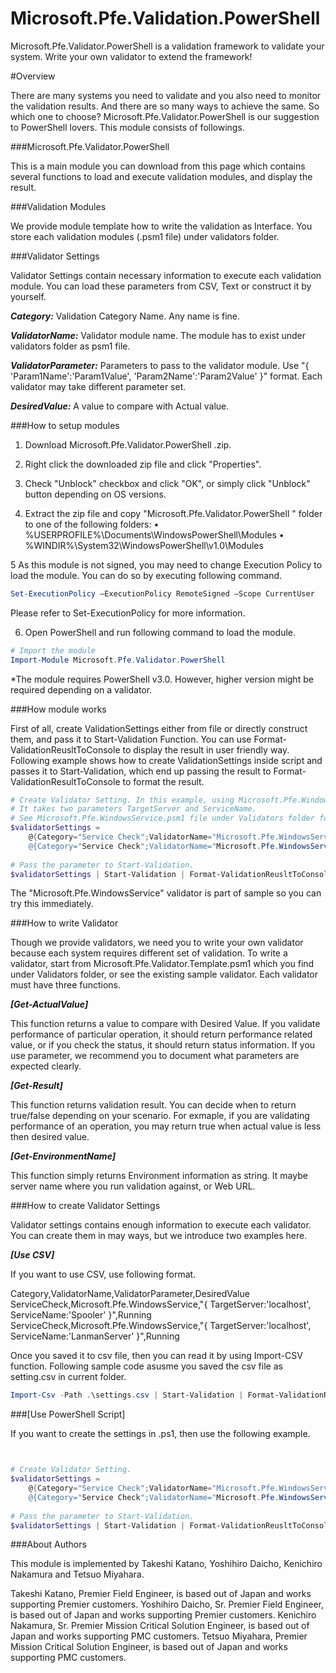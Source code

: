 # Microsoft.Pfe.Validation.PowerShell
Microsoft.Pfe.Validator.PowerShell is a validation framework to validate your system. Write your own validator to extend the framework!

#Overview

There are many systems you need to validate and you also need to monitor the validation results. And there are so many ways to achieve the same. So which one to choose? Microsoft.Pfe.Validator.PowerShell is our suggestion to PowerShell lovers. This module consists of followings.

###Microsoft.Pfe.Validator.PowerShell

This is a main module you can download from this page which contains several functions to load and execute validation modules, and display the result.

###Validation Modules

We provide module template how to write the validation as Interface. You store each validation modules (.psm1 file) under validators folder.

###Validator Settings

Validator Settings contain necessary information to execute each validation module. You can load these parameters from CSV, Text or construct it by yourself.

***Category:*** Validation Category Name. Any name is fine.

***ValidatorName:*** Validator module name. The module has to exist under validators folder as psm1 file.

***ValidatorParameter:*** Parameters to pass to the validator module. Use "{ 'Param1Name':'Param1Value', 'Param2Name':'Param2Value' }" format. Each validator may take different parameter set.

***DesiredValue:*** A value to compare with Actual value.

###How to setup modules

1. Download Microsoft.Pfe.Validator.PowerShell .zip.

2. Right click the downloaded zip file and click "Properties".

3. Check "Unblock" checkbox and click "OK", or simply click "Unblock" button depending on OS versions.

4. Extract the zip file and copy "Microsoft.Pfe.Validator.PowerShell   " folder to one of the following folders: 
    • %USERPROFILE%\Documents\WindowsPowerShell\Modules 
    • %WINDIR%\System32\WindowsPowerShell\v1.0\Modules  

5 As this module is not signed, you may need to change Execution Policy to load the module. You can do so by executing following command.  


```PowerShell
Set-ExecutionPolicy –ExecutionPolicy RemoteSigned –Scope CurrentUser
```

Please refer to Set-ExecutionPolicy for more information.

6. Open PowerShell and run following command to load the module.


```PowerShell
# Import the module 
Import-Module Microsoft.Pfe.Validator.PowerShell
```

*The module requires PowerShell v3.0. However,  higher version might be required depending on a validator.

###How module works

First of all, create ValidationSettings either from file or directly construct them, and pass it to Start-Validation Function. You can use Format-ValidationReusltToConsole to display the result in user friendly way. Following example shows how to create ValidationSettings inside script and passes it to Start-Validation, which end up passing the result to Format-ValidationResultToConsole to format the result.


```PowerShell
# Create Validator Setting. In this example, using Microsoft.Pfe.WindowsService validator which check if the service exists and running.  
# It takes two parameters TargetServer and ServiceName. 
# See Microsoft.Pfe.WindowsService.psm1 file under Validators folder for actual script. 
$validatorSettings =  
    @{Category="Service Check";ValidatorName="Microsoft.Pfe.WindowsService";ValidatorParameter="{ TargetServer:'localhost', ServiceName:'Spooler' }","DesiredValue="Runinng"}, 
    @{Category="Service Check";ValidatorName="Microsoft.Pfe.WindowsService";ValidatorParameter="{ TargetServer:'localhost', ServiceName:'LanmanServer' }","DesiredValue="Runinng"} 
 
# Pass the parameter to Start-Validation. 
$validatorSettings | Start-Validation | Format-ValidationReusltToConsole
```

The "Microsoft.Pfe.WindowsService" validator is part of sample so you can try this immediately.

###How to write Validator

Though we provide validators, we need you to write your own validator because each system requires different set of validation. To write a validator, start from Microsoft.Pfe.Validator.Template.psm1 which you find under Validators folder, or see the existing sample validator. Each validator must have three functions.

***[Get-ActualValue]***

This function returns a value to compare with Desired Value. If you validate performance of particular operation, it should return performance related value, or if you check the status, it should return status information. If you use parameter, we recommend you to document what parameters are expected clearly.

***[Get-Result]***

This function returns validation result. You can decide when to return true/false depending on your scenario. For exmaple, if you are validating performance of an operation, you may return true when actual value is less then desired value.

***[Get-EnvironmentName]***

This function simply returns Environment information as string. It maybe server name where you run validation against, or Web URL.

###How to create Validator Settings

Validator settings contains enough information to execute each validator. You can create them in may ways, but we introduce two examples here.

***[Use CSV]***

If you want to use CSV, use following format.

Category,ValidatorName,ValidatorParameter,DesiredValue
 ServiceCheck,Microsoft.Pfe.WindowsService,"{ TargetServer:'localhost', ServiceName:'Spooler' }",Running
 ServiceCheck,Microsoft.Pfe.WindowsService,"{ TargetServer:'localhost', ServiceName:'LanmanServer' }",Running



Once you saved it to csv file, then you can read it by using Import-CSV function. Following sample code asusme you saved the csv file as setting.csv in current folder.

```PowerShell
Import-Csv -Path .\settings.csv | Start-Validation | Format-ValidationReusltToConsole
```

###[Use PowerShell Script]

 

If you want to create the settings in .ps1, then use the following example.

```PowerShell


# Create Validator Setting. 
$validatorSettings =  
    @{Category="Service Check";ValidatorName="Microsoft.Pfe.WindowsService";ValidatorParameter="{ TargetServer:'localhost', ServiceName:'Spooler' }","DesiredValue="Runinng"}, 
    @{Category="Service Check";ValidatorName="Microsoft.Pfe.WindowsService";ValidatorParameter="{ TargetServer:'localhost', ServiceName:'LanmanServer' }","DesiredValue="Runinng"} 
 
# Pass the parameter to Start-Validation. 
$validatorSettings | Start-Validation | Format-ValidationReusltToConsole
```

###About Authors

This module is implemented by Takeshi Katano, Yoshihiro Daicho, Kenichiro Nakamura and Tetsuo Miyahara.


Takeshi Katano, Premier Field Engineer, is based out of Japan and works supporting Premier customers.
Yoshihiro Daicho, Sr. Premier Field Engineer, is based out of Japan and works supporting Premier customers.
Kenichiro Nakamura, Sr. Premier Mission Critical Solution Engineer, is based out of Japan and works supporting PMC customers.
Tetsuo Miyahara, Premier Mission Critical Solution Engineer, is based out of Japan and works supporting PMC customers.       
